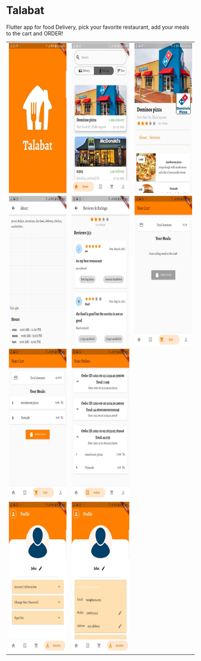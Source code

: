 # Talabat

Flutter app for food Delivery, pick your favorite restaurant, add your meals to the cart and ORDER!
 

<table>
<tr>
<td>
<img width="200" height ="400" src="https://raw.githubusercontent.com/majdkurdi/talabat/main/Screenshots/1.jpg"/>
</td>
<td>
<img width="200" height ="400" src="https://raw.githubusercontent.com/majdkurdi/talabat/main/Screenshots/2.jpg"/>
</td>
<td>
<img width="200" height ="400" src="https://raw.githubusercontent.com/majdkurdi/talabat/main/Screenshots/3.jpg"/>
</td>
</tr>


<tr>
<td>
<img width="200" height ="400" src="https://raw.githubusercontent.com/majdkurdi/talabat/main/Screenshots/4.jpg"/>
</td>
<td>
<img width="200" height ="400" src="https://raw.githubusercontent.com/majdkurdi/talabat/main/Screenshots/5.jpg"/>
</td>
<td>
<img width="200" height ="400" src="https://raw.githubusercontent.com/majdkurdi/talabat/main/Screenshots/6.jpg"/>
</td>
</tr>

<tr>
<td>
<img width="200" height ="400" src="https://raw.githubusercontent.com/majdkurdi/talabat/main/Screenshots/7.jpg"/>
</td>
<td>
<img width="200" height ="400" src="https://raw.githubusercontent.com/majdkurdi/talabat/main/Screenshots/8.jpg"/>
</td>

</tr>

<tr>
<td>
<img width="200" height ="400" src="https://raw.githubusercontent.com/majdkurdi/talabat/main/Screenshots/9.jpg"/>
</td>
<td>
<img width="200" height ="400" src="https://raw.githubusercontent.com/majdkurdi/talabat/main/Screenshots/10.jpg"/>
</td>

</tr>
</table>
